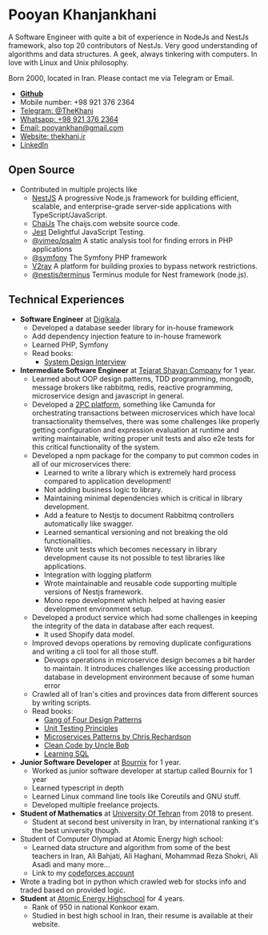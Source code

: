 # Pooyan Khanjankhani

A Software Engineer with quite a bit of experience in NodeJs and NestJs
framework, also top 20 contributors of NestJs. Very good understanding of
algorithms and data structures. A geek, always tinkering with computers. In
love with Linux and Unix philosophy.

Born 2000, located in Iran.
Please contact me via Telegram or Email.

- [**Github**](https://github.com/thekhanj)
- Mobile number: +98 921 376 2364
- [Telegram: @TheKhanj](https://t.me/thekhanj)
- [Whatsapp: +98 921 376 2364](https://wa.me/989213762364)
- [Email: pooyankhan@gmail.com](mailto:pooyankhan@gmail.com)
- [Website: thekhanj.ir](https://thekhanj.ir)
- [LinkedIn](https://www.linkedin.com/in/pooyan-khanjankhani-a50459177/)

## Open Source
- Contributed in multiple projects like
  - [NestJS](https://github.com/nestjs/nest/graphs/contributors) A progressive Node.js framework for building efficient, scalable, and enterprise-grade server-side applications with TypeScript/JavaScript.
  - [ChaiJs](https://github.com/chaijs/chaijs.github.io/graphs/contributors) The chaijs.com website source code.
  - [Jest](https://github.com/facebook/jest/graphs/contributors) Delightful JavaScript Testing.
  - [@vimeo/psalm](https://github.com/vimeo/psalm/) A static analysis tool for finding errors in PHP applications
  - [@symfony](https://github.com/symfony/symfony/) The Symfony PHP framework
  - [V2ray](https://github.com/v2ray/v2ray-core/) A platform for building proxies to bypass network restrictions.
  - [@nestjs/terminus](https://github.com/nestjs/terminus/) Terminus module for Nest framework (node.js).

## Technical Experiences
- **Software Engineer** at [Digikala](https://www.linkedin.com/company/digikala/?originalSubdomain=ir).
  - Developed a database seeder library for in-house framework
  - Add dependency injection feature to in-house framework
  - Learned PHP, Symfony
  - Read books:
    - [System Design Interview](https://www.amazon.com/System-Design-Interview-insiders-Second/dp/B08CMF2CQF)
- **Intermediate Software Engineer** at [Tejarat Shayan Company](https://tejaratshayan.com/) for 1 year.
  - Learned about OOP design patterns, TDD programming, mongodb, message brokers like rabbitmq, redis, reactive programming, microservice design and javascript in general.
  - Developed a [2PC platform](https://github.com/thekhanj/2pc-platform), something like Camunda for orchestrating transactions between microservices which have local transactionality themselves, there was some challenges like properly getting configuration and expression evaluation at runtime and writing maintainable, writing proper unit tests and also e2e tests for this critical functionality of the system.
  - Developed a npm package for the company to put common codes in all of our microservices there:
    - Learned to write a library which is extremely hard process compared to application development!
    - Not adding business logic to library.
    - Maintaining minimal dependencies which is critical in library development.
    - Add a feature to Nestjs to document Rabbitmq controllers automatically like swagger.
    - Learned semantical versioning and not breaking the old functionalities.
    - Wrote unit tests which becomes necessary in library development cause its not possible to test libraries like applications.
    - Integration with logging platform
    - Wrote maintainable and reusable code supporting multiple versions of Nestjs framework.
    - Mono repo development which helped at having easier development environment setup.
  - Developed a product service which had some challenges in keeping the integrity of the data in database after each request.
    - It used Shopify data model.
  - Improved devops operations by removing duplicate configurations and writing a cli tool for all those stuff.
    - Devops operations in microservice design becomes a bit harder to maintain. It introduces challenges like accessing production database in development environment because of some human error
  - Crawled all of Iran's cities and provinces data from different sources by writing scripts.
  - Read books:
    - [Gang of Four Design Patterns](https://www.digitalocean.com/community/tutorials/gangs-of-four-gof-design-patterns)
    - [Unit Testing Principles](https://www.manning.com/books/unit-testing)
    - [Microservices Patterns by Chris Rechardson](https://microservices.io/book)
    - [Clean Code by Uncle Bob](https://www.amazon.com/Clean-Code-Handbook-Software-Craftsmanship/dp/0132350882)
    - [Learning SQL](https://www.amazon.com/Learning-SQL-Alan-Beaulieu/dp/0596007272?source=ps-sl-shoppingads-lpcontext&ref_=fplfs&psc=1&smid=A3S9C1H7FAXDHK)
- **Junior Software Developer** at [Bournix](https://ir.linkedin.com/company/bournix) for 1 year.
  - Worked as junior software developer at startup called Bournix for 1 year
  - Learned typescript in depth
  - Learned Linux command line tools like Coreutils and GNU stuff.
  - Developed multiple freelance projects.
- **Student of Mathematics** at [University Of Tehran](https://www.linkedin.com/school/university-of-tehran/?originalSubdomain=ir) from 2018 to present.
  - Student at second best university in Iran, by international ranking it's the best university though.
- Student of Computer Olympiad at Atomic Energy high school:
  - Learned data structure and algorithm from some of the best teachers in Iran, Ali Bahjati, Ali Haghani, Mohammad Reza Shokri, Ali Asadi and many more...
  - Link to my [codeforces account](https://codeforces.com/profile/Khanj)
- Wrote a trading bot in python which crawled web for stocks info and traded based on provided logic.
- **Student** at [Atomic Energy Highschool](http://www.aehighschool.com/) for 4 years.
  - Rank of 950 in national Konkoor exam.
  - Studied in best high school in Iran, their resume is available at their website.
